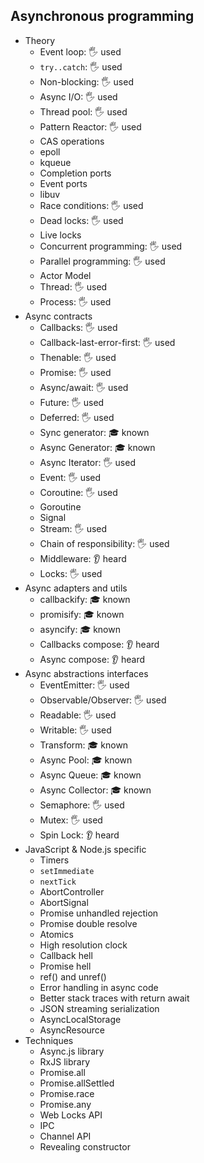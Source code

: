 ## Asynchronous programming

- Theory
  - Event loop:  🖐️ used
  - `try..catch`:  🖐️ used
  - Non-blocking:  🖐️ used
  - Async I/O:  🖐️ used
  - Thread pool:  🖐️ used
  - Pattern Reactor:  🖐️ used
  - CAS operations
  - epoll
  - kqueue
  - Completion ports
  - Event ports
  - libuv
  - Race conditions:  🖐️ used
  - Dead locks:  🖐️ used
  - Live locks
  - Concurrent programming:  🖐️ used
  - Parallel programming:  🖐️ used
  - Actor Model
  - Thread:  🖐️ used
  - Process:  🖐️ used
- Async contracts
  - Callbacks:  🖐️ used
  - Callback-last-error-first:  🖐️ used
  - Thenable:  🖐️ used
  - Promise:  🖐️ used
  - Async/await:  🖐️ used
  - Future:  🖐️ used
  - Deferred:  🖐️ used
  - Sync generator: 🎓 known
  - Async Generator: 🎓 known
  - Async Iterator:  🖐️ used
  - Event:  🖐️ used
  - Coroutine:  🖐️ used
  - Goroutine
  - Signal
  - Stream:  🖐️ used
  - Chain of responsibility:  🖐️ used
  - Middleware: 👂 heard
  - Locks:  🖐️ used
- Async adapters and utils
  - callbackify: 🎓 known
  - promisify: 🎓 known
  - asyncify: 🎓 known
  - Callbacks compose: 👂 heard
  - Async compose: 👂 heard
- Async abstractions interfaces
  - EventEmitter:  🖐️ used
  - Observable/Observer:  🖐️ used
  - Readable:  🖐️ used
  - Writable:  🖐️ used
  - Transform: 🎓 known
  - Async Pool: 🎓 known
  - Async Queue: 🎓 known
  - Async Collector: 🎓 known
  - Semaphore:  🖐️ used
  - Mutex:  🖐️ used
  - Spin Lock: 👂 heard
- JavaScript & Node.js specific
  - Timers
  - `setImmediate`
  - `nextTick`
  - AbortController
  - AbortSignal
  - Promise unhandled rejection
  - Promise double resolve
  - Atomics
  - High resolution clock
  - Callback hell
  - Promise hell
  - ref() and unref()
  - Error handling in async code
  - Better stack traces with return await
  - JSON streaming serialization
  - AsyncLocalStorage
  - AsyncResource
- Techniques
  - Async.js library
  - RxJS library
  - Promise.all
  - Promise.allSettled
  - Promise.race
  - Promise.any
  - Web Locks API
  - IPC
  - Channel API
  - Revealing constructor
